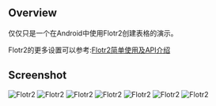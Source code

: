 

## Overview

仅仅只是一个在Android中使用Flotr2创建表格的演示。

Flotr2的更多设置可以参考:[Flotr2简单使用及API介绍](http://liuzhichao.com/p/1575.html)

## Screenshot


![Flotr2](https://raw.github.com/liuzc/Flotr2Demo_Android/master/Flotr2Demo_2.png)
![Flotr2](https://raw.github.com/liuzc/Flotr2Demo_Android/master/Flotr2Demo_3.png)
![Flotr2](https://raw.github.com/liuzc/Flotr2Demo_Android/master/Flotr2Demo_4.png)
![Flotr2](https://raw.github.com/liuzc/Flotr2Demo_Android/master/Flotr2Demo_5.png)
![Flotr2](https://raw.github.com/liuzc/Flotr2Demo_Android/master/Flotr2Demo_6.png)
![Flotr2](https://raw.github.com/liuzc/Flotr2Demo_Android/master/Flotr2Demo_7.png)
![Flotr2](https://raw.github.com/liuzc/Flotr2Demo_Android/master/Flotr2Demo_8.png)



